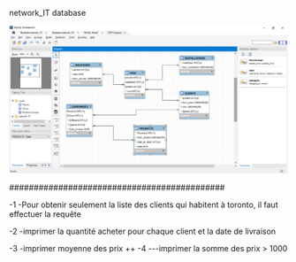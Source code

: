 
network_IT database

![](images/BD.png)




############################################


-1 -Pour obtenir seulement la liste des clients qui habitent à toronto, il faut effectuer la requête 

-2 -imprimer la quantité acheter pour chaque client et la date de livraison

-3 -imprimer moyenne des prix
++
-4 ---imprimer la somme des prix > 1000
